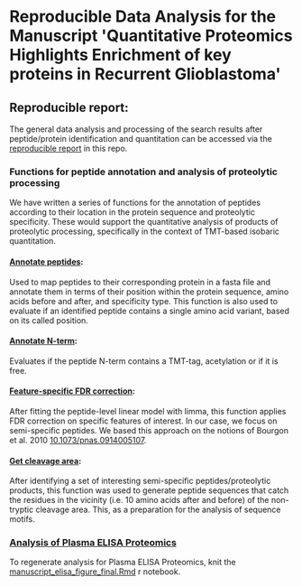 # Reproducible Data Analysis for the Manuscript 'Quantitative Proteomics Highlights Enrichment of key proteins in Recurrent Glioblastoma'

## Reproducible report:

The general data analysis and processing of the search results after peptide/protein identification and quantitation can be accessed via the [reproducible report](https://github.com/MiguelCos/gbm_manuscript_data_analysis/blob/main/scr/gbm_proteomics_data_analysis_proteolytic_products_prep_figures_v3_gh_format.md) in this repo. 

### Functions for peptide annotation and analysis of proteolytic processing  

We have written a series of functions for the annotation of peptides according to their location in the protein sequence and proteolytic specificity. These would support the quantitative analysis of products of proteolytic processing, specifically in the context of TMT-based isobaric quantitation.

#### [Annotate peptides](https://github.com/MiguelCos/gbm_manuscript_data_analysis/blob/main/scr/annotate_peptides.R): 

Used to map peptides to their corresponding protein in a fasta file and annotate them in terms of their position within the protein sequence, amino acids before and after, and specificity type. This function is also used to evaluate if an identified peptide contains a single amino acid variant, based on its called position.

#### [Annotate N-term](https://github.com/MiguelCos/gbm_manuscript_data_analysis/blob/main/scr/annotate_nterm.R):

Evaluates if the peptide N-term contains a TMT-tag, acetylation or if it is free. 

#### [Feature-specific FDR correction](https://github.com/MiguelCos/gbm_manuscript_data_analysis/blob/main/scr/feature_specific_fdr_correction.R):

After fitting the peptide-level linear model with limma, this function applies FDR correction on specific features of interest. In our case, we focus on semi-specific peptides. We based this approach on the notions of Bourgon et al. 2010 [10.1073/pnas.0914005107](https://doi.org/10.1073/pnas.0914005107).

#### [Get cleavage area](https://github.com/MiguelCos/gbm_manuscript_data_analysis/blob/main/scr/get_cleavage_area.R):

After identifying a set of interesting semi-specific peptides/proteolytic products, this function was used to generate peptide sequences that catch the residues in the vicinity (i.e. 10 amino acids after and before) of the non-tryptic cleavage area. This, as a preparation for the analysis of sequence motifs. 

### [Analysis of Plasma ELISA Proteomics](https://github.com/MiguelCos/gbm_manuscript_data_analysis/blob/main/results/elisa_plasma_proteomics/manuscript_elisa_figure_final.pdf)

To regenerate analysis for Plasma ELISA Proteomics, knit the [manuscript_elisa_figure_final.Rmd](https://github.com/MiguelCos/gbm_manuscript_data_analysis/blob/main/results/elisa_plasma_proteomics/manuscript_elisa_figure_final.Rmd) r notebook.
